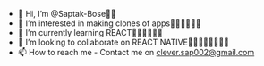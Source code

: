 - 👋 Hi, I’m @Saptak-Bose👍🏽
- 👀 I’m interested in making clones of apps👍🏽👍🏽👍🏽
- 🌱 I’m currently learning REACT👍🏽👍🏽👍🏽
- 💞️ I’m looking to collaborate on REACT NATIVE👍🏽👍🏽👍🏽👍🏽
- 📫 How to reach me - Contact me on clever.sap002@gmail.com

<!---
Saptak-Bose/Saptak-Bose is a ✨ special ✨ repository because its `README.md` (this file) appears on your GitHub profile.
You can click the Preview link to take a look at your changes.
--->

